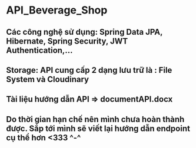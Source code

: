# API_Beverage_Shop
## Các công nghệ sử dụng: Spring Data JPA, Hibernate, Spring Security, JWT Authentication,...
## Storage: API cung cấp 2 dạng lưu trữ là : File System và Cloudinary
## Tài liệu hướng dẫn API => documentAPI.docx
## Do thời gian hạn chế nên mình chưa hoàn thành được. Sắp tới mình sẽ viết lại hướng dẫn endpoint cụ thể hơn <333 ^-^
